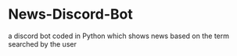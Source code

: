 # News-Discord-Bot
a discord bot coded in Python which shows news based on the term searched by the user
